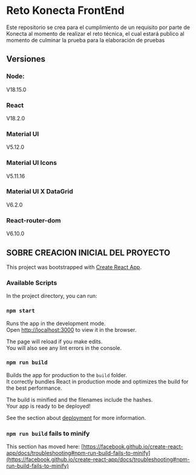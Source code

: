 # Reto Konecta FrontEnd
Este repositorio se crea para el cumplimiento de un requisito por parte de Konecta al momento de realizar el reto técnica, el cual estará publico al momento de culminar la prueba para la elaboración de pruebas

## Versiones

### Node:
V18.15.0

### React
V18.2.0

### Material UI
V5.12.0

### Material UI Icons
V5.11.16

### Material UI X DataGrid
V6.2.0

### React-router-dom
V6.10.0

## SOBRE CREACION INICIAL DEL PROYECTO

This project was bootstrapped with [Create React App](https://github.com/facebook/create-react-app).

### Available Scripts

In the project directory, you can run:

### `npm start`

Runs the app in the development mode.\
Open [http://localhost:3000](http://localhost:3000) to view it in the browser.

The page will reload if you make edits.\
You will also see any lint errors in the console.

### `npm run build`

Builds the app for production to the `build` folder.\
It correctly bundles React in production mode and optimizes the build for the best performance.

The build is minified and the filenames include the hashes.\
Your app is ready to be deployed!

See the section about [deployment](https://facebook.github.io/create-react-app/docs/deployment) for more information.

### `npm run build` fails to minify

This section has moved here: [https://facebook.github.io/create-react-app/docs/troubleshooting#npm-run-build-fails-to-minify](https://facebook.github.io/create-react-app/docs/troubleshooting#npm-run-build-fails-to-minify)